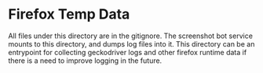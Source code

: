 # Firefox Temp Data

All files under this directory are in the gitignore. The screenshot bot service
mounts to this directory, and dumps log files into it. This directory can be
an entrypoint for collecting geckodriver logs and other firefox runtime data
if there is a need to improve logging in the future.
